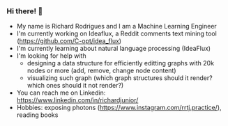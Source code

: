### Hi there! 👋 
- My name is Richard Rodrigues and I am a Machine Learning Engineer
- I'm currently working on Ideaflux, a Reddit comments text mining tool (https://github.com/C-opt/idea_flux)
- I'm currently learning about natural language processing (IdeaFlux)
- I'm looking for help with 
  - designing a data structure for efficiently editting graphs with 20k nodes or more (add, remove, change node content)
  - visualizing such graph (which graph structures should it render? which ones should it not render?) 
- You can reach me on Linkedin: https://www.linkedin.com/in/richardjunior/
- Hobbies: exposing photons (https://www.instagram.com/rrtj.practice/), reading books

<!--
**C-opt/C-opt** is a ✨ _special_ ✨ repository because its `README.md` (this file) appears on your GitHub profile.

Here are some ideas to get you started:

- 🔭 I’m currently working on ...
- 🌱 I’m currently learning ...
- 👯 I’m looking to collaborate on ...
- 🤔 I’m looking for help with ...
- 💬 Ask me about ...
- 📫 How to reach me: ...
- 😄 Pronouns: ...
- ⚡ Fun fact: ...
-->
